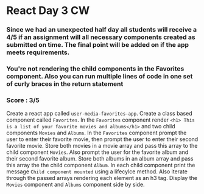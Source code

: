 # React Day 3 CW
### Since we had an unexpected half day all students will receive a 4/5 if an assignment will all necessary components created as submitted on time. The final point will be added on if the app meets requirements. 
### You're not rendering the child components in the Favorites component. Also you can run multiple lines of code in one set of curly braces in the return statement
### Score : 3/5

Create a react app called `user-media-favorites-app`. Create a class based component called `Favorites`. In the `Favorites` component render `<h1> This is a list of your favorite movies and albums</h1>` and two child components `Movies` and `Albums`. In the `Favorites` component prompt the user to enter their favorite movie, then prompt the user to enter their second favorite movie. Store both movies in a movie array and pass this array to the child component  `Movies`. Also prompt the user for the favorite album and their second favorite album. Store both albums in an album array and pass this array the the child component `Album`. In each child component print the message `Child component mounted` using a lifecylce method. Also iterate through the passed arrays rendering each element as an h3 tag. Display the `Movies` component and `Albums` component side by side.
